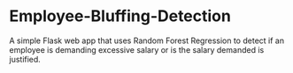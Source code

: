 # Employee-Bluffing-Detection
A simple Flask web app that uses Random Forest Regression to detect if an employee is demanding excessive salary or is the salary demanded is justified.
